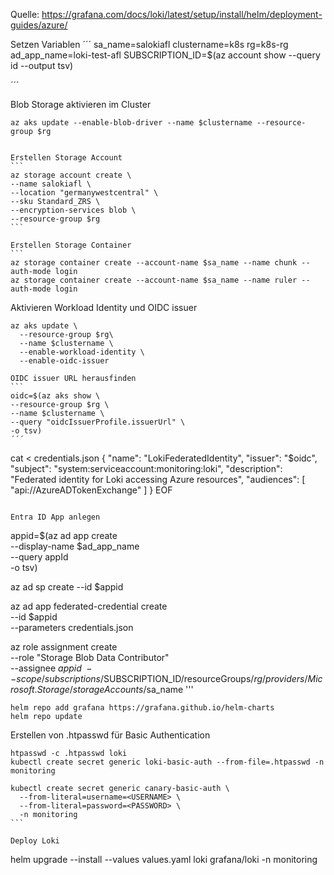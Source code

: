Quelle:
https://grafana.com/docs/loki/latest/setup/install/helm/deployment-guides/azure/

Setzen Variablen
´´´
sa_name=salokiafl
clustername=k8s
rg=k8s-rg
ad_app_name=loki-test-afl
SUBSCRIPTION_ID=$(az account show --query id --output tsv)

´´´

Blob Storage aktivieren im Cluster
````
az aks update --enable-blob-driver --name $clustername --resource-group $rg


Erstellen Storage Account
```
az storage account create \
--name salokiafl \
--location "germanywestcentral" \
--sku Standard_ZRS \
--encryption-services blob \
--resource-group $rg
```

Erstellen Storage Container
```
az storage container create --account-name $sa_name --name chunk --auth-mode login
az storage container create --account-name $sa_name --name ruler --auth-mode login
````

Aktivieren Workload Identity und OIDC issuer
````
az aks update \
  --resource-group $rg\
  --name $clustername \
  --enable-workload-identity \
  --enable-oidc-issuer

OIDC issuer URL herausfinden
```
oidc=$(az aks show \
--resource-group $rg \
--name $clustername \
--query "oidcIssuerProfile.issuerUrl" \
-o tsv)
´´´

````
cat <<EOF > credentials.json
{
    "name": "LokiFederatedIdentity",
    "issuer": "$oidc",
    "subject": "system:serviceaccount:monitoring:loki",
    "description": "Federated identity for Loki accessing Azure resources",
    "audiences": [
      "api://AzureADTokenExchange"
    ]
}
EOF
```

Entra ID App anlegen
```
 appid=$(az ad app create \
 --display-name $ad_app_name \
 --query appId \
 -o tsv)

 az ad sp create --id $appid

az ad app federated-credential create \
  --id $appid \
  --parameters credentials.json 

az role assignment create \
  --role "Storage Blob Data Contributor" \
  --assignee $appid \
  --scope /subscriptions/$SUBSCRIPTION_ID/resourceGroups/$rg/providers/Microsoft.Storage/storageAccounts/$sa_name
'''

````
helm repo add grafana https://grafana.github.io/helm-charts
helm repo update
````

Erstellen von .htpasswd für Basic Authentication
````
htpasswd -c .htpasswd loki
kubectl create secret generic loki-basic-auth --from-file=.htpasswd -n monitoring

kubectl create secret generic canary-basic-auth \
  --from-literal=username=<USERNAME> \
  --from-literal=password=<PASSWORD> \
  -n monitoring
```

Deploy Loki
````
helm upgrade --install --values values.yaml loki grafana/loki -n monitoring 
````
